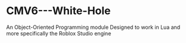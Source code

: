 # CMV6---White-Hole
An Object-Oriented Programming module Designed to work in Lua and more specifically the Roblox Studio engine
